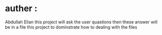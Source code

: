 # auther :
Abdullah Elian
this project will ask the user quastions then these answer will be in a file 
this project to dominstrate how to dealing with the files 